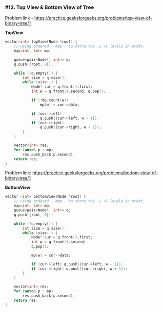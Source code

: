 ### #12. Top View & Bottom View of Tree

Problem link - https://practice.geeksforgeeks.org/problems/top-view-of-binary-tree/1

**TopView**

```cpp
vector<int> topView(Node *root) {
    // Using ordered - map - to store the -1 +1 levels in order.
    map<int, int> mp;

    queue<pair<Node*, int>> q;
    q.push({root, 0});

    while (!q.empty()) {
        int size = q.size();
        while (size--) {
            Node* cur = q.front().first;
            int w = q.front().second; q.pop();

            if (!mp.count(w))
                mp[w] = cur->data;

            if (cur->left)
                q.push({cur->left, w - 1});
            if (cur->right)
                q.push({cur->right, w + 1});
        }
    }

    vector<int> res;
    for (auto& p : mp)
        res.push_back(p.second);
    return res;
}
```

Problem link: https://practice.geeksforgeeks.org/problems/bottom-view-of-binary-tree/1

**BottomView**
```cpp
vector <int> bottomView(Node *root) {
    // Using ordered - map - to store the -1 +1 levels in order.
    map<int, int> mp;
    queue<pair<Node*, int>> q;
    q.push({root, 0});

    while (!q.empty()) {
        int size = q.size();
        while (size--) {
            Node* cur = q.front().first;
            int w = q.front().second;
            q.pop();

            mp[w] = cur->data;

            if (cur->left) q.push({cur->left, w - 1});
            if (cur->right) q.push({cur->right, w + 1});
        }
    }

    vector<int> res;
    for (auto& p : mp)
        res.push_back(p.second);
    return res;
}
```
